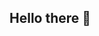 ## Hello there 👋

<!--
**NicolasPalomba/NicolasPalomba** is a ✨ _special_ ✨ repository because its `README.md` (this file) appears on your GitHub profile.

Here are some ideas to get you started:

- 🔭 Trabajando en mejorar mis habilidades tecnológicas.
- 🌱 Actualmente me encuentro aprendiendo Phyton.
- 👯 Me encantaria colaborar en cualquier proyecto que me haga aprender.

